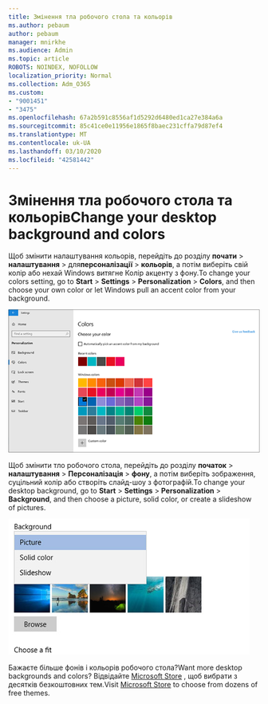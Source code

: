 ```yaml
---
title: Змінення тла робочого стола та кольорів
ms.author: pebaum
author: pebaum
manager: mnirkhe
ms.audience: Admin
ms.topic: article
ROBOTS: NOINDEX, NOFOLLOW
localization_priority: Normal
ms.collection: Adm_O365
ms.custom:
- "9001451"
- "3475"
ms.openlocfilehash: 67a2b591c8556af1d5292d6480ed1ca27e384a6a
ms.sourcegitcommit: 85c41ce0e11956e1865f8baec231cffa79d87ef4
ms.translationtype: MT
ms.contentlocale: uk-UA
ms.lasthandoff: 03/10/2020
ms.locfileid: "42581442"
---
```

# <a name="change-your-desktop-background-and-colors"></a><span data-ttu-id="12e7b-102">Змінення тла робочого стола та кольорів</span><span class="sxs-lookup"><span data-stu-id="12e7b-102">Change your desktop background and colors</span></span>

<span data-ttu-id="12e7b-103">Щоб змінити налаштування кольорів, перейдіть до розділу **почати** > **налаштування** > для**персоналізації** > **кольорів**, а потім виберіть свій колір або нехай Windows витягне Колір акценту з фону.</span><span class="sxs-lookup"><span data-stu-id="12e7b-103">To change your colors setting, go to **Start** > **Settings** > **Personalization** > **Colors**, and then choose your own color or let Windows pull an accent color from your background.</span></span>

![Персоналізуйте свої кольори в Windows.](media/windows-personalization-colors.png)

<span data-ttu-id="12e7b-105">Щоб змінити тло робочого стола, перейдіть до розділу **початок** > **налаштування** > **Персоналізація** > **фону**, а потім виберіть зображення, суцільний колір або створіть слайд-шоу з фотографій.</span><span class="sxs-lookup"><span data-stu-id="12e7b-105">To change your desktop background, go to **Start** > **Settings** > **Personalization** > **Background**, and then choose a picture, solid color, or create a slideshow of pictures.</span></span> 

![Змініть тло робочого стола Windows.](media/windows-desktop-background.png)

<span data-ttu-id="12e7b-107">Бажаєте більше фонів і кольорів робочого стола?</span><span class="sxs-lookup"><span data-stu-id="12e7b-107">Want more desktop backgrounds and colors?</span></span> <span data-ttu-id="12e7b-108">Відвідайте [Microsoft Store](https://www.microsoft.com/store/collections/windowsthemes) , щоб вибрати з десятків безкоштовних тем.</span><span class="sxs-lookup"><span data-stu-id="12e7b-108">Visit [Microsoft Store](https://www.microsoft.com/store/collections/windowsthemes) to choose from dozens of free themes.</span></span>
